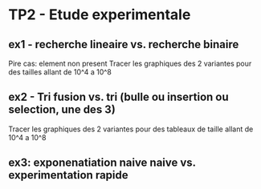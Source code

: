# TP2 - Etude experimentale

## ex1 - recherche lineaire vs. recherche binaire

Pire cas: element non present
Tracer les graphiques des 2 variantes pour des tailles allant de 10^4 a 10^8

## ex2 - Tri fusion vs. tri (bulle ou insertion ou selection, une des 3)

Tracer  les graphiques des 2 variantes pour des tableaux de taille allant de 10^4 a 10^8

## ex3: exponenatiation naive naive vs. experimentation rapide